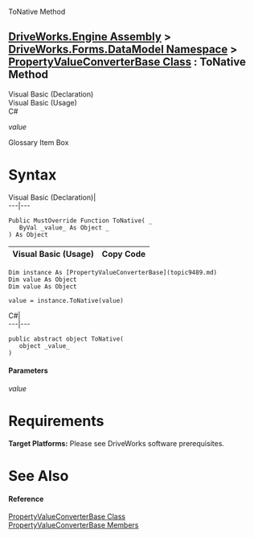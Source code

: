 ToNative Method   
  
[DriveWorks.Engine Assembly](topic2156.md) > [DriveWorks.Forms.DataModel Namespace](topic9371.md) > [PropertyValueConverterBase Class](topic9489.md) : ToNative Method  
---  
  
Visual Basic (Declaration)    
Visual Basic (Usage)    
C# 

_value_
    

Glossary Item Box

# Syntax

Visual Basic (Declaration)|   
---|---  
      
    
    Public MustOverride Function ToNative( _
       ByVal _value_ As Object _
    ) As Object  
  
Visual Basic (Usage)| Copy Code  
---|---  
      
    
    Dim instance As [PropertyValueConverterBase](topic9489.md)
    Dim value As Object
    Dim value As Object
     
    value = instance.ToNative(value)  
  
C#|   
---|---  
      
    
    public abstract object ToNative( 
       object _value_
    )  
  
#### Parameters

 _value_
    

# Requirements

**Target Platforms:** Please see DriveWorks software prerequisites.

# See Also

#### Reference

[PropertyValueConverterBase Class](topic9489.md)   
[PropertyValueConverterBase Members](topic9490.md)


